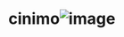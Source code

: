 # cinimo![image](https://github.com/mosbahsofttechnology/cinimo/assets/49541849/9d6aedb4-58c0-4adc-9c67-fbc05f229f66)
